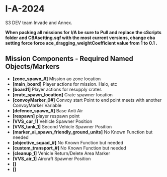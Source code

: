 # I-A-2024
 S3 DEV team Invade and Annex.

 **When packing all missions for I/A be sure to Pull and replace the cScripts folder and CBAsetting.sqf with the most current versions, change cba setting force force ace_dragging_weightCoefficient value from 1 to 0.1 .**


## Mission Components - Required Named Objects/Markers

- **[zone_spawn_#]** Mission ao zone location
- **[main_board]** Player actions for mission. Halo, etc
- **[board1]** Player actions for resupply crates
- **[crate_spawn_location]** Crate spawner location
- **[convoyMarker_0#]** Convoy start Point to end point meets with another ConvoyMarker Variable
- **[defence_spawn_#]** Base Anti Air
- **[respawn]** player respawn point
- **[VVS_car_1]** Vehicle Spawner Position
- **[VVS_tank_1]** Second Vehicle Spawner Position
- **[marker_ai_spawn_friendly_ground_units]** No Known Function but needed
- **[objective_squad_#]** No Known Function but needed
- **[custom_transport_#]** No Known Function but needed
- **[cleanup_1]** Vehicle Return/Delete Area Marker
- **[VVS_air_1]** Aircraft Spawner Position
- **[]**
- **[]**